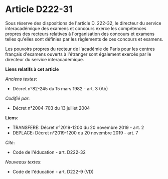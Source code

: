 # Article D222-31

Sous réserve des dispositions de l'article D. 222-32, le directeur du service interacadémique des examens et concours exerce
les compétences propres des recteurs relatives à l'organisation des concours et examens telles qu'elles sont définies par les
règlements de ces concours et examens. 

Les pouvoirs propres du recteur de l'académie de Paris pour les centres français d'examens ouverts à l'étranger sont
également exercés par le directeur du service interacadémique.

**Liens relatifs à cet article**

_Anciens textes_:

  - Décret n°82-245 du 15 mars 1982 - art. 3 (Ab)

_Codifié par_:

  - Décret n°2004-703 du 13 juillet 2004

**Liens**:

  - TRANSFERE: Décret n°2019-1200 du 20 novembre 2019 - art. 2
  - DEPLACE: Décret n°2019-1200 du 20 novembre 2019 - art. 7

_Cite_:

  - Code de l'éducation - art. D222-32

_Nouveaux textes_:

  - Code de l'éducation - art. D222-9 (VD)
